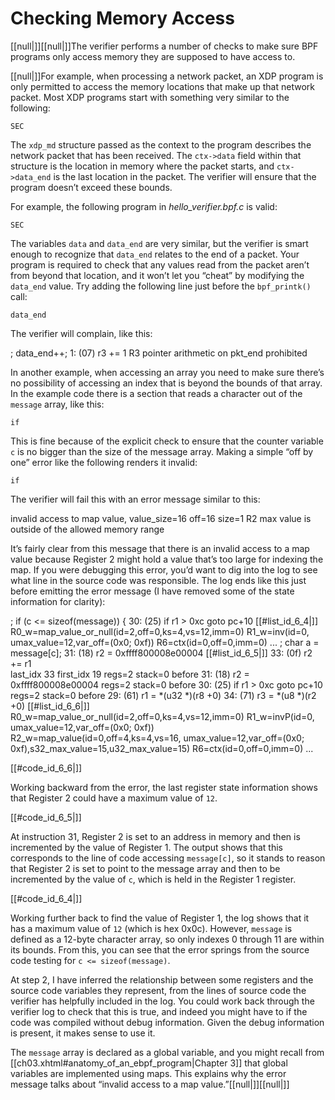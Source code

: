 # Checking Memory Access

[[null|]][[null|]]The verifier performs a number of checks to make sure BPF programs only access memory they are supposed to have access to.

[[null|]]For example, when processing a network packet, an XDP program is only permitted to access the memory locations that make up that network packet. Most XDP programs start with something very similar to the following:

    SEC

The `xdp_md` structure passed as the context to the program describes the network packet that has been received. The `ctx->data` field within that structure is the location in memory where the packet starts, and `ctx->data_end` is the last location in the packet. The verifier will ensure that the program doesn’t exceed these bounds.

For example, the following program in _hello\_verifier.bpf.c_ is valid:

    SEC

The variables `data` and `data_end` are very similar, but the verifier is smart enough to recognize that `data_end` relates to the end of a packet. Your program is required to check that any values read from the packet aren’t from beyond that location, and it won’t let you “cheat” by modifying the `data_end` value. Try adding the following line just before the `bpf_printk()` call:

    data_end

The verifier will complain, like this:

; data\_end++;
1: (07) r3 += 1
R3 pointer arithmetic on pkt\_end prohibited

In another example, when accessing an array you need to make sure there’s no possibility of accessing an index that is beyond the bounds of that array. In the example code there is a section that reads a character out of the `message` array, like this:

    if

This is fine because of the explicit check to ensure that the counter variable `c` is no bigger than the size of the message array. Making a simple “off by one” error like the following renders it invalid:

    if

The verifier will fail this with an error message similar to this:

invalid access to map value, value\_size=16 off=16 size=1
R2 max value is outside of the allowed memory range

It’s fairly clear from this message that there is an invalid access to a map value because Register 2 might hold a value that’s too large for indexing the map. If you were debugging this error, you’d want to dig into the log to see what line in the source code was responsible. The log ends like this just before emitting the error message (I have removed some of the state information for clarity):

; if (c <= sizeof(message)) {
30: (25) if r1 > 0xc goto pc+10                                [[#list_id_6_4|]]
 R0\_w=map\_value\_or\_null(id=2,off=0,ks=4,vs=12,imm=0) R1\_w=inv(id=0,
 umax\_value=12,var\_off=(0x0; 0xf)) R6=ctx(id=0,off=0,imm=0) ...
; char a = message\[c\];
31: (18) r2 = 0xffff800008e00004                               [[#list_id_6_5|]]
33: (0f) r2 += r1                                               
last\_idx 33 first\_idx 19
regs=2 stack=0 before 31: (18) r2 = 0xffff800008e00004
regs=2 stack=0 before 30: (25) if r1 > 0xc goto pc+10
regs=2 stack=0 before 29: (61) r1 = \*(u32 \*)(r8 +0)
34: (71) r3 = \*(u8 \*)(r2 +0)                                   [[#list_id_6_6|]]
 R0\_w=map\_value\_or\_null(id=2,off=0,ks=4,vs=12,imm=0) R1\_w=invP(id=0,
 umax\_value=12,var\_off=(0x0; 0xf)) R2\_w=map\_value(id=0,off=4,ks=4,vs=16,
 umax\_value=12,var\_off=(0x0; 0xf),s32\_max\_value=15,u32\_max\_value=15)
 R6=ctx(id=0,off=0,imm=0) ...

[[#code_id_6_6|]]

Working backward from the error, the last register state information shows that Register 2 could have a maximum value of `12`.

[[#code_id_6_5|]]

At instruction 31, Register 2 is set to an address in memory and then is incremented by the value of Register 1. The output shows that this corresponds to the line of code accessing `message[c]`, so it stands to reason that Register 2 is set to point to the message array and then to be incremented by the value of `c`, which is held in the Register 1 register.

[[#code_id_6_4|]]

Working further back to find the value of Register 1, the log shows that it has a maximum value of `12` (which is hex 0x0c). However, `message` is defined as a 12-byte character array, so only indexes 0 through 11 are within its bounds. From this, you can see that the error springs from the source code testing for `c <= sizeof(message)`.

At step 2, I have inferred the relationship between some registers and the source code variables they represent, from the lines of source code the verifier has helpfully included in the log. You could work back through the verifier log to check that this is true, and indeed you might have to if the code was compiled without debug information. Given the debug information is present, it makes sense to use it.

The `message` array is declared as a global variable, and you might recall from [[ch03.xhtml#anatomy_of_an_ebpf_program|Chapter 3]] that global variables are implemented using maps. This explains why the error message talks about “invalid access to a map value.”[[null|]][[null|]]